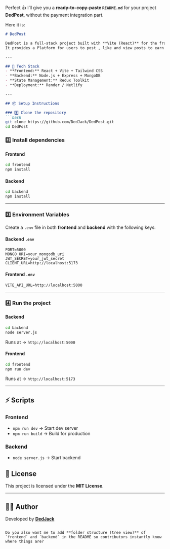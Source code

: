 Perfect 👍 I’ll give you a **ready-to-copy-paste `README.md`** for your project **DedPost**, without the payment integration part.

Here it is:

````markdown
# DedPost

DedPost is a full-stack project built with **Vite (React)** for the frontend and **Node.js/Express** for the backend.  
It provides a Platform for users to post , like and view posts to earn money

---

## 🚀 Tech Stack
- **Frontend:** React + Vite + Tailwind CSS
- **Backend:** Node.js + Express + MongoDB
- **State Management:** Redux Toolkit
- **Deployment:** Render / Netlify

---

## 📦 Setup Instructions

### 1️⃣ Clone the repository
```bash
git clone https://github.com/DedJack/DedPost.git
cd DedPost
````

### 2️⃣ Install dependencies

#### Frontend

```bash
cd frontend
npm install
```

#### Backend

```bash
cd backend
npm install
```

---

### 3️⃣ Environment Variables

Create a `.env` file in both **frontend** and **backend** with the following keys:

#### Backend `.env`

```env
PORT=5000
MONGO_URI=your_mongodb_uri
JWT_SECRET=your_jwt_secret
CLIENT_URL=http://localhost:5173
```

#### Frontend `.env`

```env
VITE_API_URL=http://localhost:5000
```

---

### 4️⃣ Run the project

#### Backend

```bash
cd backend
node server.js
```

Runs at → `http://localhost:5000`

#### Frontend

```bash
cd frontend
npm run dev
```

Runs at → `http://localhost:5173`

---

## ⚡ Scripts

### Frontend

* `npm run dev` → Start dev server
* `npm run build` → Build for production

### Backend

* `node server.js` → Start backend

## 📜 License

This project is licensed under the **MIT License**.

---

## 👨‍💻 Author

Developed by **[DedJack](https://github.com/DedJack)**

``` 

Do you also want me to add **folder structure (tree view)** of `frontend` and `backend` in the README so contributors instantly know where things are?
```
